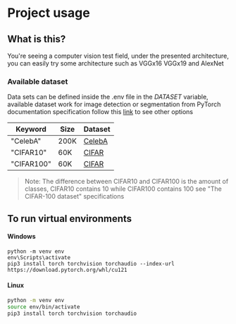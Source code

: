 # Project usage

## What is this?

You're seeing a computer vision test field, under the presented architecture, you can easily
try some architecture such as VGGx16 VGGx19 and AlexNet

### Available dataset

Data sets can be defined inside the .env file in the $DATASET$ variable, available dataset
work for image detection or segmentation from PyTorch documentation specification follow this
[link](https://pytorch.org/vision/stable/datasets.html#image-detection-or-segmentation) to see
other options

| Keyword    | Size | Dataset                                                     |
| ---------- | ---- | ----------------------------------------------------------- |
| "CelebA"   | 200K | [CelebA](https://mmlab.ie.cuhk.edu.hk/projects/CelebA.html) |
| "CIFAR10"  | 60K  | [CIFAR](https://www.cs.toronto.edu/~kriz/cifar.html)        |
| "CIFAR100" | 60K  | [CIFAR](https://www.cs.toronto.edu/~kriz/cifar.html)        |

> Note: The difference between CIFAR10 and CIFAR100 is the amount of classes, CIFAR10 contains 10
> while CIFAR100 contains 100 see "The CIFAR-100 dataset" specifications

## To run virtual environments

#### Windows

```bath
python -m venv env
env\Scripts\activate
pip3 install torch torchvision torchaudio --index-url https://download.pytorch.org/whl/cu121
```

#### Linux

```bash
python -m venv env
source env/bin/activate
pip3 install torch torchvision torchaudio
```
